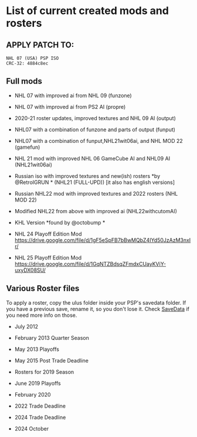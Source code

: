 # List of current created mods and rosters


## APPLY PATCH TO:
````
NHL 07 (USA) PSP ISO 
CRC-32: 4884c8ec
````

## Full mods

- NHL 07 with improved ai from NHL 09 (funzone)

- NHL 07 with improved ai from PS2 AI (propre)

- 2020-21 roster updates, improved textures and  NHL 09 AI (output)

- NHL07 with a combination of funzone and parts of output (funput)

- NHL07 with a combination of funput,NHL21wit06ai, and NHL MOD 22 (gamefun)

- NHL 21 mod with improved NHL 06 GameCube AI and NHL09 AI (NHL21wit06ai) 

- Russian iso with improved textures and new(ish) rosters
*by @RetroIGRUN * (NHL21 (FULL-UPD))
[it also has english versions]

- Russian NHL22 mod with improved textures and 2022 rosters (NHL MOD 22)

- Modified NHL22 from above with improved ai (NHL22withcutomAI) 

- KHL Version *found by @octobump *

- NHL 24 Playoff Edition Mod https://drive.google.com/file/d/1gF5eSpFB7bBwMQbZ4IYd50JzAzM3nxIr/

- NHL 25 Playoff Edition Mod https://drive.google.com/file/d/1GqNTZBdsqZFmdxCUayKViY-uxyDX08SU/

## Various Roster files

To apply a roster, copy the ulus folder inside your PSP's savedata folder. If you have a previous save, rename it, so you don't lose it. Check [SaveData](https://github.com/Bunkai9448/NHL-07_public/tree/main/SaveData) if you need more info on those.


 - July 2012 
 
 - February 2013 Quarter Season
 
 - May 2013 Playoffs
 
 - May 2015 Post Trade Deadline
 
 - Rosters for 2019 Season
 
 - June 2019 Playoffs
 
 - February 2020

 - 2022 Trade Deadline
 
 - 2024 Trade Deadline

 - 2024 October

